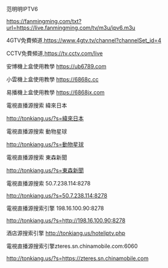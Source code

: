 范明明IPTV6

https://fanmingming.com/txt?url=https://live.fanmingming.com/tv/m3u/ipv6.m3u

4GTV免費頻道,https://www.4gtv.tv/channel?channelSet_id=4

CCTV免費頻道,https://tv.cctv.com/live

安博機上盒使用教學 https://ub6789.com

小雲機上盒使用教學 https://6868c.cc

易播機上盒使用教學 https://6868jx.com

電視直播源搜索  緯來日本 

http://tonkiang.us/?s=緯來日本

電視直播源搜索  動物星球 

http://tonkiang.us/?s=動物星球

電視直播源搜索  東森新聞 

http://tonkiang.us/?s=東森新聞

電視直播源搜索 50.7.238.114:8278

http://tonkiang.us/?s=50.7.238.114:8278

電視直播源搜索引擎 198.16.100.90:8278

http://tonkiang.us/?s=http://198.16.100.90:8278

酒店源搜索引擎 http://tonkiang.us/hoteliptv.php




電視直播源搜索引擎zteres.sn.chinamobile.com:6060

http://tonkiang.us/?s=https://zteres.sn.chinamobile.com


